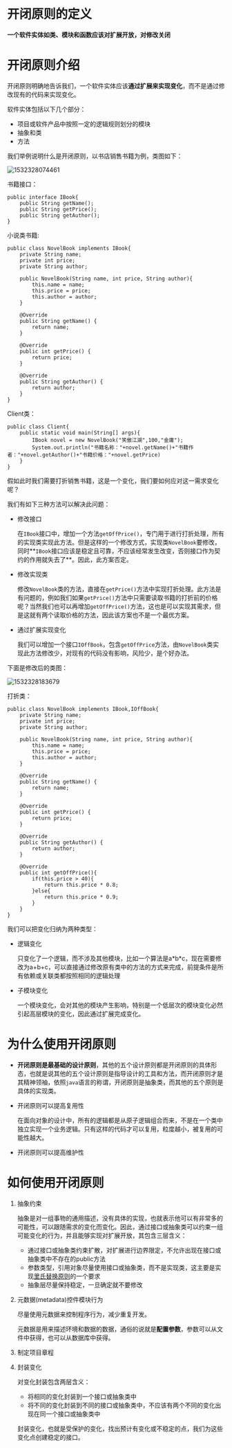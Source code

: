 # 开闭原则的定义

**一个软件实体如类、模块和函数应该对扩展开放，对修改关闭**

# 开闭原则介绍

开闭原则明确地告诉我们，一个软件实体应该**通过扩展来实现变化**，而不是通过修改现有的代码来实现变化。

软件实体包括以下几个部分：

* 项目或软件产品中按照一定的逻辑规则划分的模块
* 抽象和类
* 方法

我们举例说明什么是开闭原则，以书店销售书籍为例，类图如下：

![1532328074461](1532328074461.png)

书籍接口：

```
public interface IBook{
    public String getName();
    public String getPrice();
    public String getAuthor();
}
```

小说类书籍:

```
public class NovelBook implements IBook{
    private String name;
    private int price;
    private String author;
    
    public NovelBook(String name, int price, String author){
        this.name = name;
        this.price = price;
        this.author = author;
    }

	@Override
    public String getName() {
        return name;
    }

	@Override
    public int getPrice() {
        return price;
    }

	@Override
    public String getAuthor() {
        return author;
    }
}
```

Client类：

```
public class Client{
    public static void main(String[] args){
        IBook novel = new NovelBook("笑傲江湖",100,"金庸");
        System.out.println("书籍名称："+novel.getName()+"书籍作者："+novel.getAuthor()+"书籍价格："+novel.getPrice)
    }
}
```

假如此时我们需要打折销售书籍，这是一个变化，我们要如何应对这一需求变化呢？

我们有如下三种方法可以解决此问题：

* 修改接口

  在`IBook`接口中，增加一个方法`getOffPrice()`，专门用于进行打折处理，所有的实现类实现此方法。但是这样的一个修改方式，实现类`NovelBook`要修改，同时**`IBook`接口应该是稳定且可靠，不应该经常发生改变，否则接口作为契约的作用就失去了**。因此，此方案否定。

* 修改实现类

  修改`NovelBook`类的方法，直接在`getPrice()`方法中实现打折处理。此方法是有问题的，例如我们如果`getPrice()`方法中只需要读取书籍的打折前的价格呢？当然我们也可以再增加`getOffPrice()`方法，这也是可以实现其需求，但是这就有两个读取价格的方法，因此该方案也不是一个最优方案。

* 通过扩展实现变化

  我们可以增加一个接口`IOffBook`，包含`getOffPrice`方法，由`NovelBook`类实现此方法修改少，对现有的代码没有影响，风险少，是个好办法。

下面是修改后的类图：

![1532328183679](1532328183679.png)

打折类：

```
public class NovelBook implements IBook,IOffBook{
	private String name;
	private int price;
	private String author;
    
	public NovelBook(String name, int price, String author){
        this.name = name;
        this.price = price;
        this.author = author;
	}

    @Override
    public String getName() {
    	return name;
    }

    @Override
    public int getPrice() {
    	return price;
    }

    @Override
    public String getAuthor() {
    	return author;
    }

    @Override
    public int getOffPrice(){
    	if(this.price > 40){
    		return this.price * 0.8;
    	}else{
    		return this.price * 0.9;
    	} 
    }
}
```

我们可以把变化归纳为两种类型：

* 逻辑变化

  只变化了一个逻辑，而不涉及其他模块，比如一个算法是a\*b\*c，现在需要修改为a+b+c，可以直接通过修改原有类中的方法的方式来完成，前提条件是所有依赖或关联类都按照相同的逻辑处理

* 子模块变化

  一个模块变化，会对其他的模块产生影响，特别是一个低层次的模块变化必然引起高层模块的变化，因此通过扩展完成变化。

# 为什么使用开闭原则

* **开闭原则是最基础的设计原则**，其他的五个设计原则都是开闭原则的具体形态，也就是说其他的五个设计原则是指导设计的工具和方法，而开闭原则才是其精神领袖，依照`java`语言的称谓，开闭原则是抽象类，而其他的五个原则是具体的实现类。

* 开闭原则可以提高复用性

  在面向对象的设计中，所有的逻辑都是从原子逻辑组合而来，不是在一个类中独立实现一个业务逻辑。只有这样的代码才可以复用，粒度越小，被复用的可能性越大。

* 开闭原则可以提高维护性

# 如何使用开闭原则

1. 抽象约束

   抽象是对一组事物的通用描述，没有具体的实现，也就表示他可以有非常多的可能性，可以跟随需求的变化而变化。因此，通过接口或抽象类可以约束一组可能变化的行为，并且能够实现对扩展开放，其包含三层含义：

   * 通过接口或抽象类约束扩散，对扩展进行边界限定，不允许出现在接口或抽象类中不存在的public方法
   * 参数类型，引用对象尽量使用接口或抽象类，而不是实现类，这主要是实现[里氏替换原则](里氏替换原则.md)的一个要求
   * 抽象层尽量保持稳定，一旦确定就不要修改

2. 元数据(metadata)控件模块行为

   尽量使用元数据来控制程序行为，减少重复开发。

   元数据是用来描述环境和数据的数据，通俗的说就是**配置参数**，参数可以从文件中获得，也可以从数据库中获得。

3. 制定项目章程

4. 封装变化

   对变化封装包含两层含义：

   * 将相同的变化封装到一个接口或抽象类中
   * 将不同的变化封装到不同的接口或抽象类中，不应该有两个不同的变化出现在同一个接口或抽象类中

   封装变化，也就是受保护的变化，找出预计有变化或不稳定的点，我们为这些变化点创建稳定的接口。